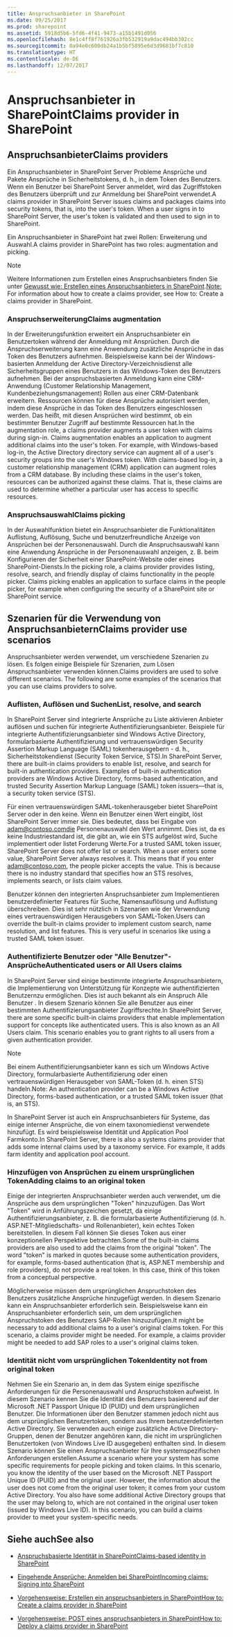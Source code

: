 ```yaml
---
title: Anspruchsanbieter in SharePoint
ms.date: 09/25/2017
ms.prod: sharepoint
ms.assetid: 5918d5b6-5fd6-4f41-9473-a15b1491d056
ms.openlocfilehash: 8e1c4ff8f761926a3fb532919a9dac494bb302cc
ms.sourcegitcommit: 0a94e0c600db24a1b5bf5895e6d3d9681bf7c810
ms.translationtype: HT
ms.contentlocale: de-DE
ms.lasthandoff: 12/07/2017
---
```

# <a name="claims-provider-in-sharepoint"></a><span data-ttu-id="fdd47-102">Anspruchsanbieter in SharePoint</span><span class="sxs-lookup"><span data-stu-id="fdd47-102">Claims provider in SharePoint</span></span>

## <a name="claims-providers"></a><span data-ttu-id="fdd47-103">Anspruchsanbieter</span><span class="sxs-lookup"><span data-stu-id="fdd47-103">Claims providers</span></span>

<span data-ttu-id="fdd47-p101">Ein Anspruchsanbieter in SharePoint Server Probleme Ansprüche und Pakete Ansprüche in Sicherheitstokens, d. h., in dem Token des Benutzers. Wenn ein Benutzer bei SharePoint Server anmeldet, wird das Zugriffstoken des Benutzers überprüft und zur Anmeldung bei SharePoint verwendet.</span><span class="sxs-lookup"><span data-stu-id="fdd47-p101">A claims provider in SharePoint Server issues claims and packages claims into security tokens, that is, into the user's token. When a user signs in to SharePoint Server, the user's token is validated and then used to sign in to SharePoint.</span></span>
  
    
    
<span data-ttu-id="fdd47-106">Ein Anspruchsanbieter in SharePoint hat zwei Rollen: Erweiterung und Auswahl.</span><span class="sxs-lookup"><span data-stu-id="fdd47-106">A claims provider in SharePoint has two roles: augmentation and picking.</span></span>
  
> [!NOTE]
> <span data-ttu-id="fdd47-107">Weitere Informationen zum Erstellen eines Anspruchsanbieters finden Sie unter [Gewusst wie: Erstellen eines Anspruchsanbieters in SharePoint](how-to-create-a-claims-provider-in-sharepoint.md).</span><span class="sxs-lookup"><span data-stu-id="fdd47-107">[Note:](how-to-create-a-claims-provider-in-sharepoint.md) For information about how to create a claims provider, see  How to: Create a claims provider in SharePoint.</span></span> 
  
    
    


### <a name="claims-augmentation"></a><span data-ttu-id="fdd47-108">Anspruchserweiterung</span><span class="sxs-lookup"><span data-stu-id="fdd47-108">Claims augmentation</span></span>

<span data-ttu-id="fdd47-p102">In der Erweiterungsfunktion erweitert ein Anspruchsanbieter ein Benutzertoken während der Anmeldung mit Ansprüchen. Durch die Anspruchserweiterung kann eine Anwendung zusätzliche Ansprüche in das Token des Benutzers aufnehmen. Beispielsweise kann bei der Windows-basierten Anmeldung der Active Directory-Verzeichnisdienst alle Sicherheitsgruppen eines Benutzers in das Windows-Token des Benutzers aufnehmen. Bei der anspruchsbasierten Anmeldung kann eine CRM-Anwendung (Customer Relationship Management, Kundenbeziehungsmanagement) Rollen aus einer CRM-Datenbank erweitern. Ressourcen können für diese Ansprüche autorisiert werden, indem diese Ansprüche in das Token des Benutzers eingeschlossen werden. Das heißt, mit diesen Ansprüchen wird bestimmt, ob ein bestimmter Benutzer Zugriff auf bestimmte Ressourcen hat.</span><span class="sxs-lookup"><span data-stu-id="fdd47-p102">In the augmentation role, a claims provider augments a user token with claims during sign-in. Claims augmentation enables an application to augment additional claims into the user's token. For example, with Windows-based log-in, the Active Directory directory service can augment all of a user's security groups into the user's Windows token. With claims-based log-in, a customer relationship management (CRM) application can augment roles from a CRM database. By including these claims in the user's token, resources can be authorized against these claims. That is, these claims are used to determine whether a particular user has access to specific resources.</span></span>
  
    
    

### <a name="claims-picking"></a><span data-ttu-id="fdd47-115">Anspruchsauswahl</span><span class="sxs-lookup"><span data-stu-id="fdd47-115">Claims picking</span></span>

<span data-ttu-id="fdd47-p103">In der Auswahlfunktion bietet ein Anspruchsanbieter die Funktionalitäten Auflistung, Auflösung, Suche und benutzerfreundliche Anzeige von Ansprüchen bei der Personenauswahl. Durch die Anspruchsauswahl kann eine Anwendung Ansprüche in der Personenauswahl anzeigen, z. B. beim Konfigurieren der Sicherheit einer SharePoint-Website oder eines SharePoint-Diensts.</span><span class="sxs-lookup"><span data-stu-id="fdd47-p103">In the picking role, a claims provider provides listing, resolve, search, and friendly display of claims functionality in the people picker. Claims picking enables an application to surface claims in the people picker, for example when configuring the security of a SharePoint site or SharePoint service.</span></span> 
  
    
    

## <a name="claims-provider-use-scenarios"></a><span data-ttu-id="fdd47-118">Szenarien für die Verwendung von Anspruchsanbietern</span><span class="sxs-lookup"><span data-stu-id="fdd47-118">Claims provider use scenarios</span></span>

<span data-ttu-id="fdd47-p104">Anspruchsanbieter werden verwendet, um verschiedene Szenarien zu lösen. Es folgen einige Beispiele für Szenarien, zum Lösen Anspruchsanbieter verwenden können.</span><span class="sxs-lookup"><span data-stu-id="fdd47-p104">Claims providers are used to solve different scenarios. The following are some examples of the scenarios that you can use claims providers to solve.</span></span>
  
    
    

### <a name="list-resolve-and-search"></a><span data-ttu-id="fdd47-121">Auflisten, Auflösen und Suchen</span><span class="sxs-lookup"><span data-stu-id="fdd47-121">List, resolve, and search</span></span>

<span data-ttu-id="fdd47-p105">In SharePoint Server sind integrierte Ansprüche zu Liste aktivieren Anbieter auflösen und suchen für integrierte Authentifizierungsanbieter. Beispiele für integrierte Authentifizierungsanbieter sind Windows Active Directory, formularbasierte Authentifizierung und vertrauenswürdigen Security Assertion Markup Language (SAML) tokenherausgebern - d. h., Sicherheitstokendienst (Security Token Service, STS).</span><span class="sxs-lookup"><span data-stu-id="fdd47-p105">In SharePoint Server, there are built-in claims providers to enable list, resolve, and search for built-in authentication providers. Examples of built-in authentication providers are Windows Active Directory, forms-based authentication, and trusted Security Assertion Markup Language (SAML) token issuers—that is, a security token service (STS).</span></span> 
  
    
    
<span data-ttu-id="fdd47-p106">Für einen vertrauenswürdigen SAML-tokenherausgeber bietet SharePoint Server oder in den keine. Wenn ein Benutzer einen Wert eingibt, löst SharePoint Server immer sie. Dies bedeutet, dass bei Eingabe von adam@contoso.comdie Personenauswahl den Wert annimmt. Dies ist, da es keine Industriestandard ist, die gibt an, wie ein STS aufgelöst wird, Suche implementiert oder listet Forderung Werte.</span><span class="sxs-lookup"><span data-stu-id="fdd47-p106">For a trusted SAML token issuer, SharePoint Server does not offer list or search. When a user enters some value, SharePoint Server always resolves it. This means that if you enter adam@contoso.com, the people picker accepts the value. This is because there is no industry standard that specifies how an STS resolves, implements search, or lists claim values.</span></span>
  
    
    
<span data-ttu-id="fdd47-p107">Benutzer können den integrierten Anspruchsanbieter zum Implementieren benutzerdefinierter Features für Suche, Namensauflösung und Auflistung überschreiben. Dies ist sehr nützlich in Szenarien wie der Verwendung eines vertrauenswürdigen Herausgebers von SAML-Token.</span><span class="sxs-lookup"><span data-stu-id="fdd47-p107">Users can override the built-in claims provider to implement custom search, name resolution, and list features. This is very useful in scenarios like using a trusted SAML token issuer.</span></span>
  
    
    

### <a name="authenticated-users-or-all-users-claims"></a><span data-ttu-id="fdd47-130">Authentifizierte Benutzer oder "Alle Benutzer"-Ansprüche</span><span class="sxs-lookup"><span data-stu-id="fdd47-130">Authenticated users or All Users claims</span></span>

<span data-ttu-id="fdd47-p108">In SharePoint Server sind einige bestimmte integrierte Anspruchsanbietern, die Implementierung von Unterstützung für Konzepte wie authentifizierten Benutzernzu ermöglichen. Dies ist auch bekannt als ein Anspruch Alle Benutzer . In diesem Szenario können Sie alle Benutzer aus einer bestimmten Authentifizierungsanbieter Zugriffsrechte.</span><span class="sxs-lookup"><span data-stu-id="fdd47-p108">In SharePoint Server, there are some specific built-in claims providers that enable implementation support for concepts like authenticated users. This is also known as an All Users claim. This scenario enables you to grant rights to all users from a given authentication provider.</span></span>
  
> [!NOTE]
> <span data-ttu-id="fdd47-134">Bei einem Authentifizierungsanbieter kann es sich um Windows Active Directory, formularbasierte Authentifizierung oder einen vertrauenswürdigen Herausgeber von SAML-Token (d. h. einen STS) handeln.</span><span class="sxs-lookup"><span data-stu-id="fdd47-134">Note: An authentication provider can be a Windows Active Directory, forms-based authentication, or a trusted SAML token issuer (that is, an STS).</span></span> 
  
    
    

<span data-ttu-id="fdd47-p109">In SharePoint Server ist auch ein Anspruchsanbieters für Systeme, das einige interner Ansprüche, die von einem taxonomiedienst verwendete hinzufügt. Es wird beispielsweise Identität und Application Pool Farmkonto.</span><span class="sxs-lookup"><span data-stu-id="fdd47-p109">In SharePoint Server, there is also a systems claims provider that adds some internal claims used by a taxonomy service. For example, it adds farm identity and application pool account.</span></span>
  
    
    

### <a name="adding-claims-to-an-original-token"></a><span data-ttu-id="fdd47-137">Hinzufügen von Ansprüchen zu einem ursprünglichen Token</span><span class="sxs-lookup"><span data-stu-id="fdd47-137">Adding claims to an original token</span></span>

<span data-ttu-id="fdd47-p110">Einige der integrierten Anspruchsanbieter werden auch verwendet, um die Ansprüche aus dem ursprünglichen "Token" hinzuzufügen. Das Wort "Token" wird in Anführungszeichen gesetzt, da einige Authentifizierungsanbieter, z. B. die formularbasierte Authentifizierung (d. h. ASP.NET-Mitgliedschafts- und Rollenanbieter), kein echtes Token bereitstellen. In diesem Fall können Sie dieses Token aus einer konzeptionellen Perspektive betrachten.</span><span class="sxs-lookup"><span data-stu-id="fdd47-p110">Some of the built-in claims providers are also used to add the claims from the original "token". The word "token" is marked in quotes because some authentication providers, for example, forms-based authentication (that is, ASP.NET membership and role providers), do not provide a real token. In this case, think of this token from a conceptual perspective.</span></span>
  
    
    
<span data-ttu-id="fdd47-p111">Möglicherweise müssen dem ursprünglichen Anspruchstoken des Benutzers zusätzliche Ansprüche hinzugefügt werden. In diesem Szenario kann ein Anspruchsanbieter erforderlich sein. Beispielsweise kann ein Anspruchsanbieter erforderlich sein, um dem ursprünglichen Anspruchstoken des Benutzers SAP-Rollen hinzuzufügen.</span><span class="sxs-lookup"><span data-stu-id="fdd47-p111">It might be necessary to add additional claims to a user's original claims token. For this scenario, a claims provider might be needed. For example, a claims provider might be needed to add SAP roles to a user's original claims token.</span></span>
  
    
    

### <a name="identity-not-from-original-token"></a><span data-ttu-id="fdd47-144">Identität nicht vom ursprünglichen Token</span><span class="sxs-lookup"><span data-stu-id="fdd47-144">Identity not from original token</span></span>

<span data-ttu-id="fdd47-p112">Nehmen Sie ein Szenario an, in dem das System einige spezifische Anforderungen für die Personenauswahl und Anspruchstoken aufweist. In diesem Szenario kennen Sie die Identität des Benutzers basierend auf der Microsoft .NET Passport Unique ID (PUID) und dem ursprünglichen Benutzer. Die Informationen über den Benutzer stammen jedoch nicht aus dem ursprünglichen Benutzertoken, sondern aus Ihrem benutzerdefinierten Active Directory. Sie verwenden auch einige zusätzliche Active Directory-Gruppen, denen der Benutzer angehören kann, die nicht im ursprünglichen Benutzertoken (von Windows Live ID ausgegeben) enthalten sind. In diesem Szenario können Sie einen Anspruchsanbieter für Ihre systemspezifischen Anforderungen erstellen.</span><span class="sxs-lookup"><span data-stu-id="fdd47-p112">Assume a scenario where your system has some specific requirements for people picking and token claims. In this scenario, you know the identity of the user based on the Microsoft .NET Passport Unique ID (PUID) and the original user. However, the information about the user does not come from the original user token; it comes from your custom Active Directory. You also have some additional Active Directory groups that the user may belong to, which are not contained in the original user token (issued by Windows Live ID). In this scenario, you can build a claims provider to meet your system-specific needs.</span></span>
  
    
    

## <a name="see-also"></a><span data-ttu-id="fdd47-150">Siehe auch</span><span class="sxs-lookup"><span data-stu-id="fdd47-150">See also</span></span>
<span data-ttu-id="fdd47-151"><a name="bk_addresources"> </a></span><span class="sxs-lookup"><span data-stu-id="fdd47-151"><a name="bk_addresources"> </a></span></span>


-  [<span data-ttu-id="fdd47-152">Anspruchsbasierte Identität in SharePoint</span><span class="sxs-lookup"><span data-stu-id="fdd47-152">Claims-based identity in SharePoint</span></span>](claims-based-identity-in-sharepoint.md)
    
  
-  [<span data-ttu-id="fdd47-153">Eingehende Ansprüche: Anmelden bei SharePoint</span><span class="sxs-lookup"><span data-stu-id="fdd47-153">Incoming claims: Signing into SharePoint</span></span>](incoming-claims-signing-into-sharepoint.md)
    
  
-  [<span data-ttu-id="fdd47-154">Vorgehensweise: Erstellen ein anspruchsanbieters in SharePoint</span><span class="sxs-lookup"><span data-stu-id="fdd47-154">How to: Create a claims provider in SharePoint</span></span>](how-to-create-a-claims-provider-in-sharepoint.md)
    
  
-  [<span data-ttu-id="fdd47-155">Vorgehensweise: POST eines anspruchsanbieters in SharePoint</span><span class="sxs-lookup"><span data-stu-id="fdd47-155">How to: Deploy a claims provider in SharePoint</span></span>](how-to-deploy-a-claims-provider-in-sharepoint.md)
    
  

